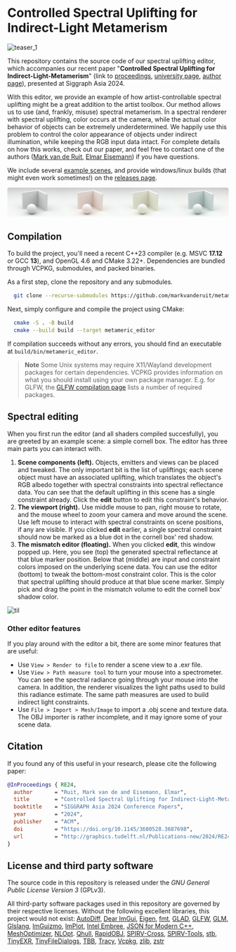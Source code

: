 # Controlled Spectral Uplifting for Indirect-Light Metamerism

![teaser_1](/resources//assets/teaser_1.png)


This repository contains the source code of our spectral uplifting editor, which accompanies our recent paper "**Controlled Spectral Uplifting for Indirect-Light-Metamerism**" (link to [proceedings](https://dx.doi.org/https://doi.org/10.1145/3680528.3687698), [university page](http://graphics.tudelft.nl/Publications-new/2024/RE24), [author page](https://markvanderuit.nl/publications/2024-11-19-paper-spectral)), presented at Siggraph Asia 2024.

With this editor, we provide an example of how artist-controllable spectral uplifting might be a great addition to the artist toolbox. Our method allows us to use (and, frankly, misuse) spectral metamerism. In a spectral renderer with spectral uplifting, color occurs at the camera, while the actual color behavior of objects can be extremely underdetermined. We happily use this problem to control the color appearance of objects under indirect illumination, while keeping the RGB input data intact. For complete details on how this works, check out our paper, and feel free to contact one of the authors ([Mark van de Ruit](https://www.markvanderuit.nl), [Elmar Eisemann](https://graphics.tudelft.nl/~eisemann/)) if you have questions.

We include several [example scenes](./tree/main/scenes), and provide windows/linux builds (that might even work sometimes!) on the [releases page](./releases/latest).

![teaser_2](/resources//assets/teaser_2.png)

## Compilation

To build the project, you'll need a recent C++23 compiler (e.g. MSVC **17.12** or GCC **13**), and OpenGL 4.6 and CMake 3.22+. Dependencies are bundled through VCPKG, submodules, and packed binaries. 

As a first step, clone the repository and any submodules.

```bash
  git clone --recurse-submodules https://github.com/markvanderuit/metameric
```

Next, simply configure and compile the project using CMake:

```bash
  cmake -S . -B build
  cmake --build build --target metameric_editor
```

If compilation succeeds without any errors, you should find an executable at `build/bin/metameric_editor`.

> **Note** 
> Some Unix systems may require X11/Wayland development packages for certain dependencies. VCPKG provides information on what you should install using your own package manager. E.g. for GLFW, the [GLFW compilation page](https://www.glfw.org/docs/3.3/compile.html) lists a number of required packages.

## Spectral editing

When you first run the editor (and all shaders compiled succesfully), you are greeted by an example scene: a simple cornell box. The editor has three main parts you can interact with.

1. **Scene components (left).** Objects, emitters and views can be placed and tweaked. The only important bit is the list of upliftings; each scene object must have an associated uplifting, which translates the object's RGB albedo together with spectral constraints into spectral reflectance data. You can see that the default uplifting in this scene has a single constraint already. Click the **edit** button to edit this constraint's behavior.
2. **The viewport (right).** Use middle mouse to pan, right mouse to rotate, and the mouse wheel to zoom your camera and move around the scene. Use left mouse to interact with spectral constraints on scene positions, if any are visible. If you clicked **edit** earlier, a single spectral constraint should now be marked as a blue dot in the cornell box' red shadow.
3. **The mismatch editor (floating).** When you clicked **edit**, this window popped up. Here, you see (top) the generated spectral reflectance at that blue marker position. Below that (middle) are input and constraint colors imposed on the underlying scene data. You can use the editor (bottom) to tweak the bottom-most constraint color. This is the color that spectral uplifting should produce at that blue scene marker. Simply pick and drag the point in the mismatch volume to edit the cornell box' shadow color.

![til](./resources/assets/example.gif)

### Other editor features

If you play around with the editor a bit, there are some minor features that are useful:

- Use `View > Render to file` to render a scene view to a .exr file.
- Use `View > Path measure tool` to turn your mouse into a spectrometer. You can see the spectral radiance going through your mouse into the camera. In addition, the renderer visualizes the light paths used to build this radiance estimate. The same path measures are used to build indirect light constraints.
- Use `File > Import > Mesh/Image` to import a .obj scene and texture data. The OBJ importer is rather incomplete, and it may ignore some of your scene data.

## Citation

If you found any of this useful in your research, please cite the following paper:

```bibtex
@InProceedings { RE24,
  author       = "Ruit, Mark van de and Eisemann, Elmar",
  title        = "Controlled Spectral Uplifting for Indirect-Light-Metamerism",
  booktitle    = "SIGGRAPH Asia 2024 Conference Papers",
  year         = "2024",
  publisher    = "ACM",
  doi          = "https://doi.org/10.1145/3680528.3687698",
  url          = "http://graphics.tudelft.nl/Publications-new/2024/RE24"
}
```

## License and third party software

The source code in this repository is released under the *GNU General Public License Version 3* (GPLv3).

All third-party software packages used in this repository are governed by their respective licenses. Without the following excellent libraries, this project would not exist:
[AutoDiff](https://github.com/autodiff/autodiff),
[Dear ImGui](https://github.com/ocornut/imgui),
[Eigen](https://eigen.tuxfamily.org/index.php?title=Main_Page), 
[fmt](https://github.com/fmtlib/fmt), 
[GLAD](https://glad.dav1d.de/),
[GLFW](https://www.glfw.org/),
[GLM](https://glm.g-truc.net/0.9.9/),
[Glslang](https://github.com/KhronosGroup/glslang), 
[ImGuizmo](https://github.com/CedricGuillemet/ImGuizmo), 
[ImPlot](https://github.com/epezent/implot),
[Intel Embree](https://www.embree.org/),
[JSON for Modern C++](https://github.com/nlohmann/json),
[MeshOptimizer](https://github.com/zeux/meshoptimizer),
[NLOpt](https://github.com/stevengj/nlopt).
[Qhull](http://www.qhull.org/),
[RapidOBJ](https://github.com/guybrush77/rapidobj),
[SPIRV-Cross](https://github.com/KhronosGroup/SPIRV-Cross), 
[SPIRV-Tools](https://github.com/KhronosGroup/SPIRV-Tools), 
[stb](https://github.com/nothings/stb),
[TinyEXR](https://github.com/syoyo/tinyexr),
[TinyFileDialogs](https://sourceforge.net/projects/tinyfiledialogs/),
[TBB](https://github.com/oneapi-src/oneTBB),
[Tracy](https://github.com/wolfpld/tracy),
[Vcpkg](https://github.com/microsoft/vcpkg),
[zlib](https://zlib.net/),
[zstr](https://github.com/mateidavid/zstr)